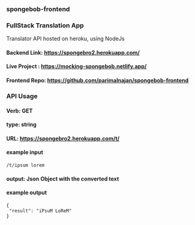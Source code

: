 ### spongebob-frontend
### FullStack Translation App
Translator API hosted on heroku, using NodeJs
#### Backend Link: https://spongebro2.herokuapp.com/
#### Live Project : https://mocking-spongebob.netlify.app/
#### Frontend Repo: https://github.com/parimalnajan/spongebob-frontend

### API Usage
#### Verb: GET
#### type: string
#### URL: https://spongebro2.herokuapp.com/t/

#### example input
```/t/ipsum lorem```
#### output: Json Object with the converted text
#### example output
```
{
 "result": "iPsuM LoReM"
}
```


